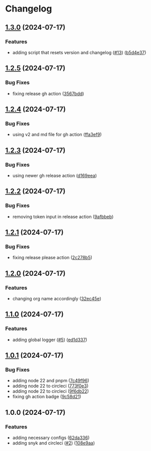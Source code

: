 # Changelog

## [1.3.0](https://github.com/Injsted/next-template/compare/v1.2.5...v1.3.0) (2024-07-17)


### Features

* adding script that resets version and changelog ([#13](https://github.com/Injsted/next-template/issues/13)) ([b5d4e37](https://github.com/Injsted/next-template/commit/b5d4e370767e2e363bdb5050ad6bb6af6733d911))

## [1.2.5](https://github.com/Injsted/next-template/compare/v1.2.4...v1.2.5) (2024-07-17)


### Bug Fixes

* fixing release gh action ([3567bdd](https://github.com/Injsted/next-template/commit/3567bddeb37624659f787e235c9ee4ca890a0733))

## [1.2.4](https://github.com/Injsted/next-template/compare/v1.2.3...v1.2.4) (2024-07-17)


### Bug Fixes

* using v2 and md file for gh action ([ffa3ef9](https://github.com/Injsted/next-template/commit/ffa3ef9fbf9cdc1033cc093c162f7dd263dc2beb))

## [1.2.3](https://github.com/Injsted/next-template/compare/v1.2.2...v1.2.3) (2024-07-17)


### Bug Fixes

* using newer gh release action ([d169eea](https://github.com/Injsted/next-template/commit/d169eeabaed86e8ace8a9ad842fb762aaac3a9db))

## [1.2.2](https://github.com/Injsted/next-template/compare/v1.2.1...v1.2.2) (2024-07-17)


### Bug Fixes

* removing token input in release action ([9afbbeb](https://github.com/Injsted/next-template/commit/9afbbebd719229250f2460c05c4cd49dbd2518ff))

## [1.2.1](https://github.com/Injsted/next-template/compare/v1.2.0...v1.2.1) (2024-07-17)


### Bug Fixes

* fixing release please action ([2c278b5](https://github.com/Injsted/next-template/commit/2c278b5195b4774c5e651403d9d43b975942d1f8))

## [1.2.0](https://github.com/Injsted/next-template/compare/v1.1.0...v1.2.0) (2024-07-17)


### Features

* changing org name accordingly ([32ec45e](https://github.com/Injsted/next-template/commit/32ec45e1bd099194e37683176e75fd560459420b))

## [1.1.0](https://github.com/InjstedInc/next-template/compare/v1.0.1...v1.1.0) (2024-07-17)


### Features

* adding global logger ([#5](https://github.com/InjstedInc/next-template/issues/5)) ([ed1d337](https://github.com/InjstedInc/next-template/commit/ed1d3379463ee6a508f935fb9511da8ff3986646))

## [1.0.1](https://github.com/InjstedInc/next-template/compare/v1.0.0...v1.0.1) (2024-07-17)


### Bug Fixes

* adding node 22 and pnpm ([7c49f96](https://github.com/InjstedInc/next-template/commit/7c49f96f20561e067d258e64b880f4f985dc92bc))
* adding node 22 to circleci ([773f0e3](https://github.com/InjstedInc/next-template/commit/773f0e3f519968ca8516c7bfbd7d0c3bde1b4e24))
* adding node 22 to circleci ([9f6db22](https://github.com/InjstedInc/next-template/commit/9f6db22b1df4d2395587d382bb445c3e42cae762))
* fixing gh action badge ([9c58d21](https://github.com/InjstedInc/next-template/commit/9c58d2148847818a913de0908d6220a02f7628cf))

## 1.0.0 (2024-07-17)


### Features

* adding necessary configs ([62da336](https://github.com/InjstedInc/next-template/commit/62da336241ba26ca0781859d0383b237c9cbffe3))
* adding snyk and circleci ([#2](https://github.com/InjstedInc/next-template/issues/2)) ([108e9aa](https://github.com/InjstedInc/next-template/commit/108e9aa50ddfca68fcbeb4288457c7a88f6ae264))
